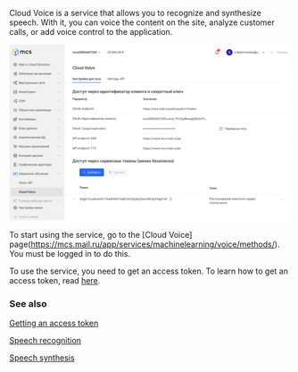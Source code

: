 Cloud Voice is a service that allows you to recognize and synthesize speech. With it, you can voice the content on the site, analyze customer calls, or add voice control to the application.

![](./assets/1633092587841.voice-png)

To start using the service, go to the [Cloud Voice] page(https://mcs.mail.ru/app/services/machinelearning/voice/methods/). You must be logged in to do this.

To use the service, you need to get an access token. To learn how to get an access token, read [here](https://mcs.mail.ru/help/ru_RU/cloud-voice/get-voice-token).

### See also

[Getting an access token](https://mcs.mail.ru/help/ru_RU/cloud-voice/get-voice-token)

[Speech recognition](https://mcs.mail.ru/help/ru_RU/cloud-voice/speech-recognition)

[Speech synthesis](https://mcs.mail.ru/help/ru_RU/cloud-voice/text-to-speech)
